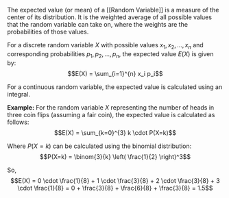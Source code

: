 The expected value (or mean) of a [[Random Variable]] is a measure of the center of its distribution. It is the weighted average of all possible values that the random variable can take on, where the weights are the probabilities of those values.

For a discrete random variable $X$ with possible values $x_1, x_2, \ldots, x_n$ and corresponding probabilities $p_1, p_2, \ldots, p_n$, the expected value $E(X)$ is given by:
$$E(X) = \sum_{i=1}^{n} x_i p_i$$

For a continuous random variable, the expected value is calculated using an integral.

**Example:**
For the random variable $X$ representing the number of heads in three coin flips (assuming a fair coin), the expected value is calculated as follows:
$$E(X) = \sum_{k=0}^{3} k \cdot P(X=k)$$

Where $P(X=k)$ can be calculated using the binomial distribution:
$$P(X=k) = \binom{3}{k} \left( \frac{1}{2} \right)^3$$

So,
$$E(X) = 0 \cdot \frac{1}{8} + 1 \cdot \frac{3}{8} + 2 \cdot \frac{3}{8} + 3 \cdot \frac{1}{8} = 0 + \frac{3}{8} + \frac{6}{8} + \frac{3}{8} = 1.5$$
